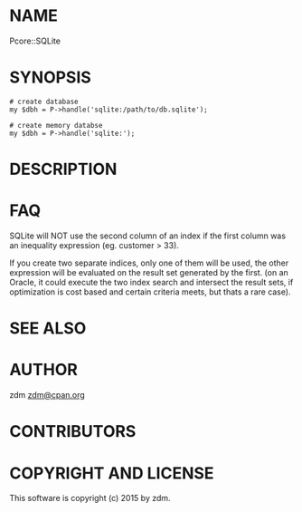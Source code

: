 # NAME

Pcore::SQLite

# SYNOPSIS

    # create database
    my $dbh = P->handle('sqlite:/path/to/db.sqlite');

    # create memory databse
    my $dbh = P->handle('sqlite:');

# DESCRIPTION

# FAQ

SQLite will NOT use the second column of an index if the first column was an inequality expression (eg. customer > 33).

If you create two separate indices, only one of them will be used, the other expression will be evaluated on the result set generated by the first. (on an Oracle, it could execute the two index search and intersect the result sets, if optimization is cost based and certain criteria meets, but thats a rare case).

# SEE ALSO

# AUTHOR

zdm <zdm@cpan.org>

# CONTRIBUTORS

# COPYRIGHT AND LICENSE

This software is copyright (c) 2015 by zdm.

